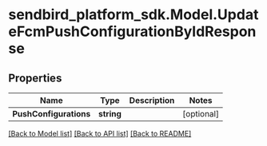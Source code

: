 
# sendbird_platform_sdk.Model.UpdateFcmPushConfigurationByIdResponse

## Properties

Name | Type | Description | Notes
------------ | ------------- | ------------- | -------------
**PushConfigurations** | **string** |  | [optional] 

[[Back to Model list]](../README.md#documentation-for-models)
[[Back to API list]](../README.md#documentation-for-api-endpoints)
[[Back to README]](../README.md)

